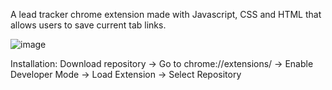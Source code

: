 A lead tracker chrome extension made with Javascript, CSS and HTML that allows users to save current tab links.

![image](https://github.com/vroslmend/lead-tracker-extension/assets/89701936/92b5b085-bfc9-490c-b1b7-c23a218eee44)

Installation: Download repository -> Go to chrome://extensions/ -> Enable Developer Mode -> Load Extension -> Select Repository
